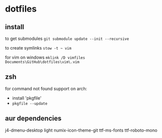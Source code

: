 # dotfiles

## install

to get submodules
`git submodule update --init --recursive`

to create symlinks
`stow -t ~ vim`

for vim on windows
`mklink /D vimfiles Documents\GitHub\dotfiles\vim\.vim`

## zsh

for command not found support on arch:

- install 'pkgfile'
- `pkgfile --update`

## aur dependencies

j4-dmenu-desktop
light
numix-icon-theme-git
ttf-ms-fonts
ttf-roboto-mono

